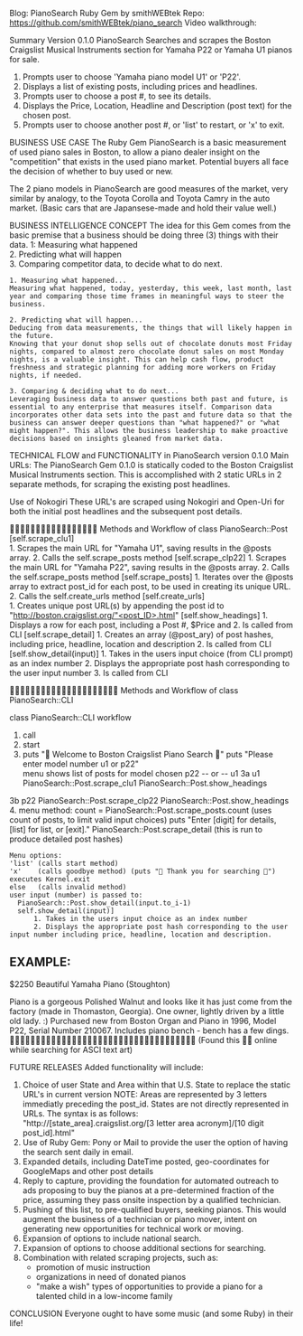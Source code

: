 Blog:  PianoSearch Ruby Gem by smithWEBtek
Repo: https://github.com/smithWEBtek/piano_search
Video walkthrough:

Summary
Version 0.1.0 PianoSearch
Searches and scrapes the Boston Craigslist Musical Instruments section for Yamaha P22 or Yamaha U1 pianos for sale. 
1. Prompts user to choose 'Yamaha piano model U1' or 'P22'.
2. Displays a list of existing posts, including prices and headlines.
3. Prompts user to choose a post #, to see its details.
4. Displays the Price, Location, Headline and Description (post text) for the chosen post. 
5. Prompts user to choose another post #, or 'list' to restart, or 'x' to exit.

BUSINESS USE CASE
The Ruby Gem PianoSearch is a basic measurement of used piano sales in Boston, to allow a piano dealer insight on the "competition" that exists in the used piano market. Potential buyers all face the decision of whether to buy used or new. 

The 2 piano models in PianoSearch are good measures of the market, very similar by analogy, to the Toyota Corolla and Toyota Camry in the auto market. (Basic cars that are Japansese-made and hold their value well.)

BUSINESS INTELLIGENCE CONCEPT
The idea for this Gem comes from the basic premise that a business should be doing three (3) things with their data. 
    1: Measuring what happened    
    2. Predicting what will happen   
    3. Comparing competitor data, to decide what to do next.  

    1. Measuring what happened...
    Measuring what happened, today, yesterday, this week, last month, last year and comparing those time frames in meaningful ways to steer the business. 

    2. Predicting what will happen...
    Deducing from data measurements, the things that will likely happen in the future. 
    Knowing that your donut shop sells out of chocolate donuts most Friday nights, compared to almost zero chocolate donut sales on most Monday nights, is a valuable insight. This can help cash flow, product freshness and strategic planning for adding more workers on Friday nights, if needed. 

    3. Comparing & deciding what to do next...
    Leveraging business data to answer questions both past and future, is essential to any enterprise that measures itself. Comparison data incorporates other data sets into the past and future data so that the business can answer deeper questions than "what happened?" or "what might happen?". This allows the business leadership to make proactive decisions based on insights gleaned from market data. 

TECHNICAL FLOW and FUNCTIONALITY in PianoSearch version 0.1.0
Main URLs:
The PianoSearch Gem 0.1.0 is statically coded to the Boston Craigslist Musical Instruments section. 
This is accomplished with 2 static URLs in 2 separate methods, for scraping the existing post headlines. 

Use of Nokogiri
These URL's are scraped using Nokogiri and Open-Uri for both the initial post headlines and the subsequent post details. 

🎹🎹🎹🎹🎹🎹🎹🎹🎹🎹🎹🎹🎹🎹🎹🎹🎹
Methods and Workflow of class PianoSearch::Post
[self.scrape_clu1]  
    1. Scrapes the main URL for "Yamaha U1", saving results in the @posts array.
    2. Calls the self.scrape_posts method
[self.scrape_clp22] 
    1. Scrapes the main URL for "Yamaha P22", saving results in the @posts array.
    2. Calls the self.scrape_posts method
[self.scrape_posts] 
    1. Iterates over the @posts array to extract post_id for each post, to be used in creating its unique URL.
    2. Calls the self.create_urls method
[self.create_urls]  
    1. Creates unique post URL(s) by appending the post id to "http://boston.craigslist.org/"<post_ID>.html"
[self.show_headings]
    1. Displays a row for each post, including a Post #, $Price and 
    2. Is called from CLI
[self.scrape_detail]
    1. Creates an array (@post_ary) of post hashes, including price, headline, location and description
    2. Is called from CLI
[self.show_detail(input)]
    1. Takes in the users input choice (from CLI prompt) as an index number
    2. Displays the appropriate post hash corresponding to the user input number
    3. Is called from CLI

🎹🎹🎹🎹🎹🎹🎹🎹🎹🎹🎹🎹🎹🎹🎹🎹🎹🎹🎹🎹🎹
Methods and Workflow of class PianoSearch::CLI

class PianoSearch::CLI workflow
1. call
2. start
3. puts "🎹  Welcome to Boston Craigslist Piano Search 🎹"
        puts "Please enter model number u1 or p22"     
            menu shows list of posts for model chosen
                p22 -- or --  u1
3a                    u1
                      PianoSearch::Post.scrape_clu1
                      PianoSearch::Post.show_headings

3b                    p22
                      PianoSearch::Post.scrape_clp22
                      PianoSearch::Post.show_headings
4. menu method:
    count = PianoSearch::Post.scrape_posts.count (uses count of posts, to limit valid input choices)
    puts "Enter [digit] for details, [list] for list, or [exit]."
    PianoSearch::Post.scrape_detail (this is run to produce detailed post hashes)

    Menu options: 
    'list' (calls start method)
    'x'    (calls goodbye method) (puts "🎹 Thank you for searching 🎹") executes Kernel.exit
    else   (calls invalid method)
    user input (number) is passed to: 
      PianoSearch::Post.show_detail(input.to_i-1)
      self.show_detail(input)]
          1. Takes in the users input choice as an index number
          2. Displays the appropriate post hash corresponding to the user input number including price, headline, location and description.

EXAMPLE: 
--------------------------------------------------------------------------------
$2250  Beautiful Yamaha Piano   (Stoughton)

Piano is a gorgeous Polished Walnut and looks like it has just come from the factory (made in Thomaston, Georgia). One owner, lightly driven by a little old lady. :) Purchased new from Boston Organ and Piano in 1996, Model P22, Serial Number 210067. Includes piano bench - bench has a few dings.
🎹🎹🎹🎹🎹🎹🎹🎹🎹🎹🎹🎹🎹🎹🎹🎹🎹🎹🎹🎹🎹🎹🎹🎹🎹🎹🎹🎹🎹🎹🎹🎹🎹🎹🎹🎹
 (Found this 🎹🎹 online while searching for ASCI text art)


FUTURE RELEASES
Added functionality will include: 
1. Choice of user State and Area within that U.S. State to replace the static URL's in current version
   NOTE: Areas are represented by 3 letters immediatly preceding the post_id. States are not directly represented in URLs.  The syntax is as follows:    
   "http://[state_area].craigslist.org/[3 letter area acronym]/[10 digit post_id].html"
2. Use of Ruby Gem: Pony or Mail to provide the user the option of having the search sent daily in email.
3. Expanded details, including DateTime posted, geo-coordinates for GoogleMaps and other post details
4. Reply to capture, providing the foundation for automated outreach to ads proposing to buy the pianos at a pre-determined fraction of the price, assuming they pass onsite inspection by a qualified technician. 
5. Pushing of this list, to pre-qualified buyers, seeking pianos. This would augment the business of a technician or piano mover, intent on generating new opportunities for technical work or moving. 
6. Expansion of options to include national search. 
7. Expansion of options to choose additional sections for searching. 
8. Combination with related scraping projects, such as:
    - promotion of music instruction
    - organizations in need of donated pianos
    - "make a wish" types of opportunities to provide a piano for a talented child in a low-income family


CONCLUSION
Everyone ought to have some music (and some Ruby) in their life!
 